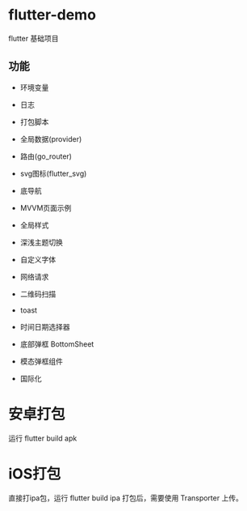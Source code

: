 # flutter-demo
flutter 基础项目

## 功能
* 环境变量
* 日志
* 打包脚本
* 全局数据(provider)
* 路由(go_router)
* svg图标(flutter_svg)
* 底导航
* MVVM页面示例

* 全局样式
* 深浅主题切换

* 自定义字体
* 网络请求
* 二维码扫描
* toast
* 时间日期选择器
* 底部弹框 BottomSheet
* 模态弹框组件
* 国际化

# 安卓打包
运行 flutter build apk

# iOS打包
直接打ipa包，运行 flutter build ipa
打包后，需要使用 Transporter 上传。
